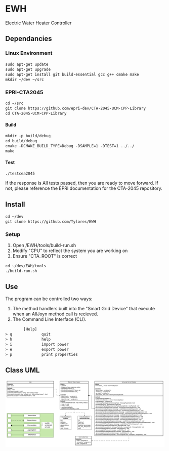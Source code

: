 # EWH
Electric Water Heater Controller

## Dependancies
### Linux Environment
``` console
sudo apt-get update
sudo apt-get upgrade
sudo apt-get install git build-essential gcc g++ cmake make
mkdir ~/dev ~/src
```
### EPRI-CTA2045
``` console
cd ~/src
git clone https://github.com/epri-dev/CTA-2045-UCM-CPP-Library
cd CTA-2045-UCM-CPP-Library
```

#### Build
``` console
mkdir -p build/debug
cd build/debug
cmake -DCMAKE_BUILD_TYPE=Debug -DSAMPLE=1 -DTEST=1 ../../
make
```

#### Test
``` console
./testcea2045
```

If the response is All tests passed, then you are ready to move forward. If not, please reference the EPRI documentation for the CTA-2045 repository. 

## Install
``` console
cd ~/dev
git clone https://github.com/Tylores/EWH
```

### Setup
1. Open /EWH/tools/build-run.sh
2. Modify "CPU" to reflect the system you are working on
3. Ensure "CTA_ROOT" is correct

``` console
cd ~/dev/EWH/tools
./build-run.sh
```
## Use
The program can be controlled two ways:
1. The method handlers built into the "Smart Grid Device" that execute when an AllJoyn method call is recieved.
2. The Command Line Interface (CLI).

```
        [Help]
> q             quit
> h             help
> i             import power
> e             export power
> p             print properties
```

## Class UML

<p align="center">
  <img src="EWH-class-uml.png" alt="Class UML">
</p>
